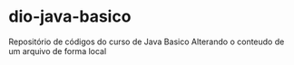 # dio-java-basico
Repositório de códigos do curso de Java Basico
Alterando o conteudo de um arquivo de forma local




